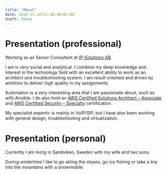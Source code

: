 ```yaml
---
title: "About"
date: 2019-11-24T22:30:58+01:00
draft: false
---
```


# Presentation (professional)

Working as an Senior Consultant at [IP-Solutions AB](https://www.ip-solutions.se).

I am is very social and analytical. I combine my deep knowledge and interest in the technology field with an excellent ability to work as an architect and troubleshooting system. I am result oriented and driven by ambition to deliver high quality in my assignments.

Automation is a very interesting area that I am passionate about, such as with Ansible. I do also hold an [AWS Certified Solutions Architect – Associate](https://www.youracclaim.com/earner/earned/badge/3da50b76-f399-4a62-b8bc-209f855fa6ad) and [AWS Certified Security – Specialty](https://www.youracclaim.com/badges/4df688ef-4486-412a-8779-7b0e266e0974) certification.

My specialist expertic is mainly in VoIP/SIP, but I have also been working with general design, troubleshooting and virtualization.

# Presentation (personal)

Currently I am living in Sandviken, Sweden with my wife and two sons.

During wintertime I like to go skiing the slopes, go ice fishing or take a trip into the mountains with a snowmobile.
